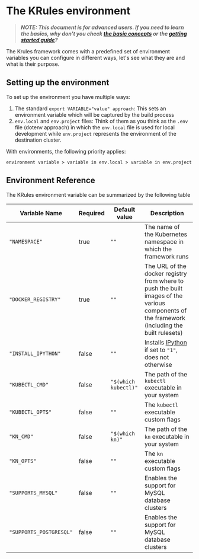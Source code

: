 # The KRules environment

> ***NOTE: This document is for advanced users. If you need to learn the basics, why don't you check [the basic concepts](./concepts) or the [getting started guide](./getting-started)?***

The Krules framework comes with a predefined set of environment variables you can configure in different ways, let's see what they are and what is their purpose.

## Setting up the environment

To set up the environment you have multiple ways:

1. The standard `export VARIABLE="value" approach`: This sets an environment variable which will be captured by the build process
2. `env.local` and `env.project` files:
  Think of them as you think as the `.env` file (dotenv approach) in which the `env.local` file is used for local development while `env.project` represents the environment of the destination cluster. 

With environments, the following priority applies:

```
environment variable > variable in env.local > variable in env.project
```

## Environment Reference

The KRules environment variable can be summarized by the following table

| Variable Name            | Required | Default value        | Description 
|--------------------------|----------|----------------------|--------------------
| `"NAMESPACE"`            | true     | `""`                 | The name of the Kubernetes namespace in which the framework runs 
| `"DOCKER_REGISTRY"`      | true     | `""`                 | The URL of the docker registry from where to push the built images of the various components of the framework (including the built rulesets)
| `"INSTALL_IPYTHON"`      | false    | `""`                 | Installs [IPython](https://ipython.org) if set to `"1"`, does not otherwise
| `"KUBECTL_CMD"`          | false    | `"$(which kubectl)"` | The path of the `kubectl` executable in your system
| `"KUBECTL_OPTS"`         | false    | `""`                 | The `kubectl` executable custom flags
| `"KN_CMD"`               | false    | `"$(which kn)"`      | The path of the `kn` executable in your system
| `"KN_OPTS"`              | false    | `""`                 | The `kn` executable custom flags
| `"SUPPORTS_MYSQL"`       | false    | `""`                 | Enables the support for MySQL database clusters
| `"SUPPORTS_POSTGRESQL"`  | false    | `""`                 | Enables the support for MySQL database clusters